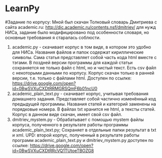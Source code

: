 # LearnPy

#Задание по корпусу:
 Мной был скачан Толковый словарь Дмитриева с сайта academic.ru: http://dic.academic.ru/contents.nsf/dmitriev/ для нужд НИСа, задание было модифицировано под особенности словаря, но основные требования я старалась соблюсти.
 1. academic.py - скачивает корпус в том виде, в котором это удобно для НИСа. Названия файлов и папок содержат кириллические символы. Сама статья представляет собой часть кода html вместе с тэгами. В поздней версии программы для каждой статьи сохраняется не только файл с html, но и чистый текст. Есть csv файл с некоторыми данными по корпусу. Корпус скачан только в ранней версии, т.е. только с файлами html. Доступен по ссылке: https://drive.google.com/open?id=0BwSVXuCXDtRRMGRSQmF6b01ncU0
 2. academic_plain_text.py - скачивает корпус, учитывая требования домашнего задания. Представляет собой частично изменённый код предыдущей программы. Названия статей и категорий заменены на порядковые номера. В файлах txt хранится не html, а тексты статей. Корпус в данном виде скачан, имеет свой csv файл.
 3. dmitriev_mystem.py - Обрабатывает с помощью mystem файлы корпуса, полученного в результате работы программы academic_plain_text.py; Сохраняет в отдельные папки результат в txt и xml. 
UPD: второй корпус, полученный в результате работы программ academic_plain_text.py и dmitriev_mystem.py доступен по ссылке: https://drive.google.com/open?id=0BwSVXuCXDtRRcVQ1TUtoeTBOZG8
